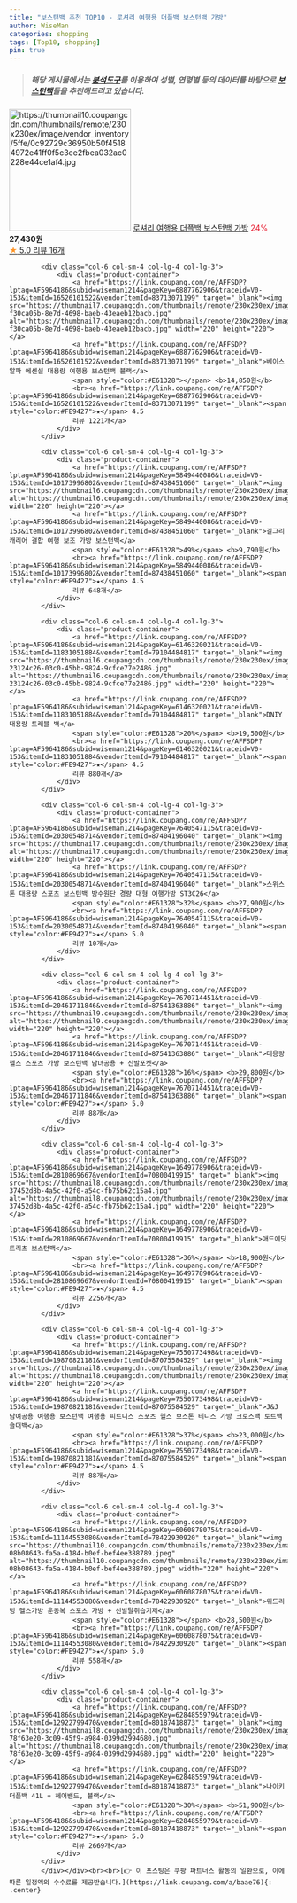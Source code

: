 ```yaml
---
title: "보스턴백 추천 TOP10 - 로셔리 여행용 더플백 보스턴백 가방"
author: WiseMan
categories: shopping
tags: [Top10, shopping]
pin: true
---
```


> ##### 해당 게시물에서는 [**분석도구**](https://itemscout.io/)를 이용하여 **성별**, **연령별** 등의 데이터를 바탕으로 [**보스턴백**](https://link.coupang.com/a/baae76)들을 추천해드리고 있습니다.
<div class="container"><div class="row">
            <div class="col-6 col-sm-4 col-lg-4 col-lg-3">
                <div class="product-container">
                    <a href="https://link.coupang.com/re/AFFSDP?lptag=AF5964186&subid=wiseman1214&pageKey=7704073458&traceid=V0-153&itemId=20634398377&vendorItemId=87730815454" target="_blank"><img src="https://thumbnail10.coupangcdn.com/thumbnails/remote/230x230ex/image/vendor_inventory/5ffe/0c92729c36950b50f45184972e41ff0f5c3ee2fbea032ac0228e44ce1af4.jpg" alt="https://thumbnail10.coupangcdn.com/thumbnails/remote/230x230ex/image/vendor_inventory/5ffe/0c92729c36950b50f45184972e41ff0f5c3ee2fbea032ac0228e44ce1af4.jpg" width="220" height="220"></a>
                    <a href="https://link.coupang.com/re/AFFSDP?lptag=AF5964186&subid=wiseman1214&pageKey=7704073458&traceid=V0-153&itemId=20634398377&vendorItemId=87730815454" target="_blank">로셔리 여행용 더플백 보스턴백 가방</a>
                    <span style="color:#E61328">24%</span> <b>27,430원</b>
                    <br><a href="https://link.coupang.com/re/AFFSDP?lptag=AF5964186&subid=wiseman1214&pageKey=7704073458&traceid=V0-153&itemId=20634398377&vendorItemId=87730815454" target="_blank"><span style="color:#FE9427">★</span> 5.0
                    리뷰 16개</a>
                </div>
            </div>
            
            <div class="col-6 col-sm-4 col-lg-4 col-lg-3">
                <div class="product-container">
                    <a href="https://link.coupang.com/re/AFFSDP?lptag=AF5964186&subid=wiseman1214&pageKey=6887762906&traceid=V0-153&itemId=16526101522&vendorItemId=83713071199" target="_blank"><img src="https://thumbnail7.coupangcdn.com/thumbnails/remote/230x230ex/image/retail/images/6586237198454632-f30ca05b-8e7d-4698-baeb-43eaeb12bacb.jpg" alt="https://thumbnail7.coupangcdn.com/thumbnails/remote/230x230ex/image/retail/images/6586237198454632-f30ca05b-8e7d-4698-baeb-43eaeb12bacb.jpg" width="220" height="220"></a>
                    <a href="https://link.coupang.com/re/AFFSDP?lptag=AF5964186&subid=wiseman1214&pageKey=6887762906&traceid=V0-153&itemId=16526101522&vendorItemId=83713071199" target="_blank">베이스알파 에센셜 대용량 여행용 보스턴백 블랙</a>
                    <span style="color:#E61328"></span> <b>14,850원</b>
                    <br><a href="https://link.coupang.com/re/AFFSDP?lptag=AF5964186&subid=wiseman1214&pageKey=6887762906&traceid=V0-153&itemId=16526101522&vendorItemId=83713071199" target="_blank"><span style="color:#FE9427">★</span> 4.5
                    리뷰 1221개</a>
                </div>
            </div>
            
            <div class="col-6 col-sm-4 col-lg-4 col-lg-3">
                <div class="product-container">
                    <a href="https://link.coupang.com/re/AFFSDP?lptag=AF5964186&subid=wiseman1214&pageKey=5849440086&traceid=V0-153&itemId=10173996802&vendorItemId=87438451060" target="_blank"><img src="https://thumbnail6.coupangcdn.com/thumbnails/remote/230x230ex/image/vendor_inventory/e921/f1af11e4c018ba870ae7e0c1ad6ede1591de1e9a35d1b272524199fd3966.jpg" alt="https://thumbnail6.coupangcdn.com/thumbnails/remote/230x230ex/image/vendor_inventory/e921/f1af11e4c018ba870ae7e0c1ad6ede1591de1e9a35d1b272524199fd3966.jpg" width="220" height="220"></a>
                    <a href="https://link.coupang.com/re/AFFSDP?lptag=AF5964186&subid=wiseman1214&pageKey=5849440086&traceid=V0-153&itemId=10173996802&vendorItemId=87438451060" target="_blank">길그리 캐리어 결합 여행 보조 가방 보스턴백</a>
                    <span style="color:#E61328">49%</span> <b>9,790원</b>
                    <br><a href="https://link.coupang.com/re/AFFSDP?lptag=AF5964186&subid=wiseman1214&pageKey=5849440086&traceid=V0-153&itemId=10173996802&vendorItemId=87438451060" target="_blank"><span style="color:#FE9427">★</span> 4.5
                    리뷰 648개</a>
                </div>
            </div>
            
            <div class="col-6 col-sm-4 col-lg-4 col-lg-3">
                <div class="product-container">
                    <a href="https://link.coupang.com/re/AFFSDP?lptag=AF5964186&subid=wiseman1214&pageKey=6146320021&traceid=V0-153&itemId=11831051884&vendorItemId=79104484817" target="_blank"><img src="https://thumbnail6.coupangcdn.com/thumbnails/remote/230x230ex/image/retail/images/807378595983235-23124c26-03c0-45bb-9824-9cfce77e2486.jpg" alt="https://thumbnail6.coupangcdn.com/thumbnails/remote/230x230ex/image/retail/images/807378595983235-23124c26-03c0-45bb-9824-9cfce77e2486.jpg" width="220" height="220"></a>
                    <a href="https://link.coupang.com/re/AFFSDP?lptag=AF5964186&subid=wiseman1214&pageKey=6146320021&traceid=V0-153&itemId=11831051884&vendorItemId=79104484817" target="_blank">DNIY 대용량 트래블 백</a>
                    <span style="color:#E61328">20%</span> <b>19,500원</b>
                    <br><a href="https://link.coupang.com/re/AFFSDP?lptag=AF5964186&subid=wiseman1214&pageKey=6146320021&traceid=V0-153&itemId=11831051884&vendorItemId=79104484817" target="_blank"><span style="color:#FE9427">★</span> 4.5
                    리뷰 880개</a>
                </div>
            </div>
            
            <div class="col-6 col-sm-4 col-lg-4 col-lg-3">
                <div class="product-container">
                    <a href="https://link.coupang.com/re/AFFSDP?lptag=AF5964186&subid=wiseman1214&pageKey=7640547115&traceid=V0-153&itemId=20300548714&vendorItemId=87404196040" target="_blank"><img src="https://thumbnail7.coupangcdn.com/thumbnails/remote/230x230ex/image/vendor_inventory/11e4/aa698c533dc313ec373bb53db978808f96b3858b1945ae1e9d268c08c7c8.jpg" alt="https://thumbnail7.coupangcdn.com/thumbnails/remote/230x230ex/image/vendor_inventory/11e4/aa698c533dc313ec373bb53db978808f96b3858b1945ae1e9d268c08c7c8.jpg" width="220" height="220"></a>
                    <a href="https://link.coupang.com/re/AFFSDP?lptag=AF5964186&subid=wiseman1214&pageKey=7640547115&traceid=V0-153&itemId=20300548714&vendorItemId=87404196040" target="_blank">스위스톤 대용량 스포츠 보스턴백 방수원단 경량 대형 여행가방 ST3C26</a>
                    <span style="color:#E61328">32%</span> <b>27,900원</b>
                    <br><a href="https://link.coupang.com/re/AFFSDP?lptag=AF5964186&subid=wiseman1214&pageKey=7640547115&traceid=V0-153&itemId=20300548714&vendorItemId=87404196040" target="_blank"><span style="color:#FE9427">★</span> 5.0
                    리뷰 10개</a>
                </div>
            </div>
            
            <div class="col-6 col-sm-4 col-lg-4 col-lg-3">
                <div class="product-container">
                    <a href="https://link.coupang.com/re/AFFSDP?lptag=AF5964186&subid=wiseman1214&pageKey=7670714451&traceid=V0-153&itemId=20461711846&vendorItemId=87541363886" target="_blank"><img src="https://thumbnail9.coupangcdn.com/thumbnails/remote/230x230ex/image/vendor_inventory/3866/816e08d8cf572bda116c37503b00fc0cded8ed27098614ec8da14458d8f3.png" alt="https://thumbnail9.coupangcdn.com/thumbnails/remote/230x230ex/image/vendor_inventory/3866/816e08d8cf572bda116c37503b00fc0cded8ed27098614ec8da14458d8f3.png" width="220" height="220"></a>
                    <a href="https://link.coupang.com/re/AFFSDP?lptag=AF5964186&subid=wiseman1214&pageKey=7670714451&traceid=V0-153&itemId=20461711846&vendorItemId=87541363886" target="_blank">대용량 헬스 스포츠 가방 보스턴백 남녀공용 + 신발포켓</a>
                    <span style="color:#E61328">16%</span> <b>29,800원</b>
                    <br><a href="https://link.coupang.com/re/AFFSDP?lptag=AF5964186&subid=wiseman1214&pageKey=7670714451&traceid=V0-153&itemId=20461711846&vendorItemId=87541363886" target="_blank"><span style="color:#FE9427">★</span> 5.0
                    리뷰 88개</a>
                </div>
            </div>
            
            <div class="col-6 col-sm-4 col-lg-4 col-lg-3">
                <div class="product-container">
                    <a href="https://link.coupang.com/re/AFFSDP?lptag=AF5964186&subid=wiseman1214&pageKey=1649778906&traceid=V0-153&itemId=2810869667&vendorItemId=70800419915" target="_blank"><img src="https://thumbnail8.coupangcdn.com/thumbnails/remote/230x230ex/image/retail/images/2774112642112718-37452d8b-4a5c-42f0-a54c-fb75b62c15a4.jpg" alt="https://thumbnail8.coupangcdn.com/thumbnails/remote/230x230ex/image/retail/images/2774112642112718-37452d8b-4a5c-42f0-a54c-fb75b62c15a4.jpg" width="220" height="220"></a>
                    <a href="https://link.coupang.com/re/AFFSDP?lptag=AF5964186&subid=wiseman1214&pageKey=1649778906&traceid=V0-153&itemId=2810869667&vendorItemId=70800419915" target="_blank">애드에딧 트리츠 보스턴백</a>
                    <span style="color:#E61328">36%</span> <b>18,900원</b>
                    <br><a href="https://link.coupang.com/re/AFFSDP?lptag=AF5964186&subid=wiseman1214&pageKey=1649778906&traceid=V0-153&itemId=2810869667&vendorItemId=70800419915" target="_blank"><span style="color:#FE9427">★</span> 4.5
                    리뷰 2256개</a>
                </div>
            </div>
            
            <div class="col-6 col-sm-4 col-lg-4 col-lg-3">
                <div class="product-container">
                    <a href="https://link.coupang.com/re/AFFSDP?lptag=AF5964186&subid=wiseman1214&pageKey=7550773498&traceid=V0-153&itemId=19870821181&vendorItemId=87075584529" target="_blank"><img src="https://thumbnail8.coupangcdn.com/thumbnails/remote/230x230ex/image/vendor_inventory/6eeb/c509c73849a3e25428513af4db60c13f1a823d5d8b4701880a06e659e1dc.jpg" alt="https://thumbnail8.coupangcdn.com/thumbnails/remote/230x230ex/image/vendor_inventory/6eeb/c509c73849a3e25428513af4db60c13f1a823d5d8b4701880a06e659e1dc.jpg" width="220" height="220"></a>
                    <a href="https://link.coupang.com/re/AFFSDP?lptag=AF5964186&subid=wiseman1214&pageKey=7550773498&traceid=V0-153&itemId=19870821181&vendorItemId=87075584529" target="_blank">J&J 남여공용 여행용 보스턴백 여행용 피트니스 스포츠 헬스 보스톤 테니스 가방 크로스백 토트백 숄더백</a>
                    <span style="color:#E61328">37%</span> <b>23,000원</b>
                    <br><a href="https://link.coupang.com/re/AFFSDP?lptag=AF5964186&subid=wiseman1214&pageKey=7550773498&traceid=V0-153&itemId=19870821181&vendorItemId=87075584529" target="_blank"><span style="color:#FE9427">★</span> 4.5
                    리뷰 88개</a>
                </div>
            </div>
            
            <div class="col-6 col-sm-4 col-lg-4 col-lg-3">
                <div class="product-container">
                    <a href="https://link.coupang.com/re/AFFSDP?lptag=AF5964186&subid=wiseman1214&pageKey=6060878075&traceid=V0-153&itemId=11144553080&vendorItemId=78422930920" target="_blank"><img src="https://thumbnail10.coupangcdn.com/thumbnails/remote/230x230ex/image/retail/images/3795709280029367-08b08643-fa5a-4184-b0ef-bef4ee388789.jpeg" alt="https://thumbnail10.coupangcdn.com/thumbnails/remote/230x230ex/image/retail/images/3795709280029367-08b08643-fa5a-4184-b0ef-bef4ee388789.jpeg" width="220" height="220"></a>
                    <a href="https://link.coupang.com/re/AFFSDP?lptag=AF5964186&subid=wiseman1214&pageKey=6060878075&traceid=V0-153&itemId=11144553080&vendorItemId=78422930920" target="_blank">위드리빙 헬스가방 운동복 스포츠 가방 + 신발탈취습기제</a>
                    <span style="color:#E61328"></span> <b>28,500원</b>
                    <br><a href="https://link.coupang.com/re/AFFSDP?lptag=AF5964186&subid=wiseman1214&pageKey=6060878075&traceid=V0-153&itemId=11144553080&vendorItemId=78422930920" target="_blank"><span style="color:#FE9427">★</span> 5.0
                    리뷰 558개</a>
                </div>
            </div>
            
            <div class="col-6 col-sm-4 col-lg-4 col-lg-3">
                <div class="product-container">
                    <a href="https://link.coupang.com/re/AFFSDP?lptag=AF5964186&subid=wiseman1214&pageKey=6284855979&traceid=V0-153&itemId=12922799470&vendorItemId=80187418873" target="_blank"><img src="https://thumbnail8.coupangcdn.com/thumbnails/remote/230x230ex/image/retail/images/780391232657271-78f63e20-3c09-45f9-a984-0399d2994680.jpg" alt="https://thumbnail8.coupangcdn.com/thumbnails/remote/230x230ex/image/retail/images/780391232657271-78f63e20-3c09-45f9-a984-0399d2994680.jpg" width="220" height="220"></a>
                    <a href="https://link.coupang.com/re/AFFSDP?lptag=AF5964186&subid=wiseman1214&pageKey=6284855979&traceid=V0-153&itemId=12922799470&vendorItemId=80187418873" target="_blank">나이키 더플백 41L + 헤어밴드, 블랙</a>
                    <span style="color:#E61328">30%</span> <b>51,900원</b>
                    <br><a href="https://link.coupang.com/re/AFFSDP?lptag=AF5964186&subid=wiseman1214&pageKey=6284855979&traceid=V0-153&itemId=12922799470&vendorItemId=80187418873" target="_blank"><span style="color:#FE9427">★</span> 5.0
                    리뷰 2669개</a>
                </div>
            </div>
            </div></div><br><br>[👉 이 포스팅은 쿠팡 파트너스 활동의 일환으로, 이에 따른 일정액의 수수료를 제공받습니다.](https://link.coupang.com/a/baae76){: .center}